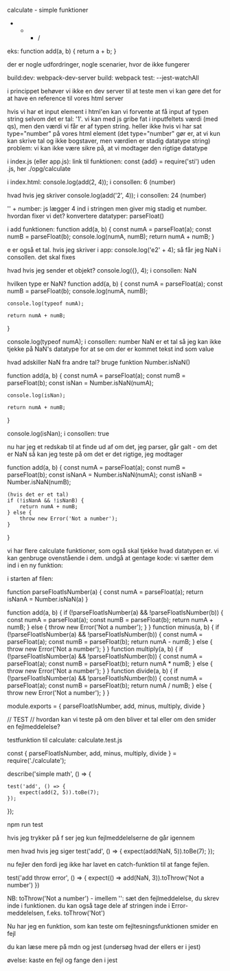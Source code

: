 calculate - simple funktioner
+ - * /

eks: 
function add(a, b) {
    return a + b;
}

der er nogle udfordringer, nogle scenarier, hvor de ikke fungerer

build:dev: webpack-dev-server
build: webpack
test: --jest-watchAll

i princippet behøver vi ikke en dev server til at teste men vi kan gøre det for at have en reference til vores html server

hvis vi har et input element i html'en kan vi forvente at få input af typen string selvom det er tal:
'1'.
vi kan med js gribe fat i inputfeltets værdi (med qs), men den værdi vi får er af typen string.
heller ikke hvis vi har sat type="number" på vores html element
(det type="number" gør er, at vi kun kan skrive tal og ikke bogstaver, men værdien er stadig datatype string)
problem: vi kan ikke være sikre på, at vi modtager den rigtige datatype

i index.js (eller app.js):
link til funktionen:
const {add} = require('sti') uden .js, her ./opg/calculate

i index.html:
console.log(add(2, 4));
i consollen: 6 (number)

hvad hvis jeg skriver 
console.log(add('2', 4));
i consollen: 24 (number)

'' + number: js lægger 4 ind i stringen men giver mig stadig et number.
hvordan fixer vi det?
konvertere datatyper:
parseFloat() 

i add funktionen:
function add(a, b) {
    const numA = parseFloat(a);
    const numB = parseFloat(b);
    console.log(numA, numB);
    return numA + numB;
}

e er også et tal.
hvis jeg skriver i app:
console.log('e2' + 4);
så får jeg NaN i consollen.
det skal fixes

hvad hvis jeg sender et objekt?
console.log({}, 4);
i consollen: NaN

hvilken type er NaN?
function add(a, b) {
    const numA = parseFloat(a);
    const numB = parseFloat(b);
    console.log(numA, numB);

    console.log(typeof numA);

    return numA + numB;
}

console.log(typeof numA);
i consollen: number 
NaN er et tal
så jeg kan ikke tjekke på NaN's datatype for at se om der er kommet tekst ind som value

hvad adskiller NaN fra andre tal?
bruge funktion Number.isNaN()

function add(a, b) {
    const numA = parseFloat(a);
    const numB = parseFloat(b);
    const isNan = Number.isNaN(numA);

    console.log(isNan);

    return numA + numB;
}

console.log(isNan);
i consollen: true

nu har jeg et redskab til at finde ud af om det, jeg parser, går galt - om det er NaN
så kan jeg teste på om det er det rigtige, jeg modtager

function add(a, b) {
    const numA = parseFloat(a);
    const numB = parseFloat(b);
    const isNanA = Number.isNaN(numA);
    const isNanB = Number.isNaN(numB);

    (hvis det er et tal)
    if (!isNanA && !isNanB) {
        return numA + numB;
    } else {
        throw new Error('Not a number');
    }
}

vi har flere calculate funktioner, som også skal tjekke hvad datatypen er. vi kan genbruge ovenstående i dem.
undgå at gentage kode: vi sætter dem ind i en ny funktion:

i starten af filen:

function parseFloatIsNumber(a) {
    const numA = parseFloat(a);
    return isNanA = Number.isNaN(a)
}

function add(a, b) {
    if (!parseFloatIsNumber(a) && !parseFloatIsNumber(b)) {
        const numA = parseFloat(a);
        const numB = parseFloat(b);
        return numA + numB;
    } else {
        throw new Error('Not a number');
    }
}
function minus(a, b) {
    if (!parseFloatIsNumber(a) && !parseFloatIsNumber(b)) {
        const numA = parseFloat(a);
        const numB = parseFloat(b);
        return numA - numB;
    } else {
        throw new Error('Not a number');
    }
}
function multiply(a, b) {
    if (!parseFloatIsNumber(a) && !parseFloatIsNumber(b)) {
        const numA = parseFloat(a);
        const numB = parseFloat(b);
        return numA * numB;
    } else {
        throw new Error('Not a number');
    }
}
function divide(a, b) {
    if (!parseFloatIsNumber(a) && !parseFloatIsNumber(b)) {
        const numA = parseFloat(a);
        const numB = parseFloat(b);
        return numA / numB;
    } else {
        throw new Error('Not a number');
    }
}

module.exports = { parseFloatIsNumber, add, minus, multiply, divide }


// TEST //
hvordan kan vi teste på om den bliver et tal eller om den smider en fejlmeddelelse?

testfunktion til calculate: calculate.test.js

const { parseFloatIsNumber, add, minus, multiply, divide } = require('./calculate');

describe('simple math', () => {

    test('add', () => {
        expect(add(2, 5)).toBe(7);
    });
});

npm run test

hvis jeg trykker på f ser jeg kun fejlmeddelelserne
de går igennem

men hvad hvis jeg siger
    test('add', () => {
        expect(add(NaN, 5)).toBe(7);
    });

nu fejler den fordi jeg ikke har lavet en catch-funktion til at fange fejlen.

test('add throw error', () => {
    expect(() => add(NaN, 3)).toThrow('Not a number')
})

NB: 
toThrow('Not a number') - imellem '': sæt den fejlmeddelelse, du skrev inde i funktionen.
du kan også tage dele af stringen inde i Error-meddelelsen, f.eks. toThrow('Not')

Nu har jeg en funktion, som kan teste om fejltesningsfunktionen smider en fejl

du kan læse mere på mdn og jest (undersøg hvad der ellers er i jest)

øvelse: kaste en fejl og fange den i jest
